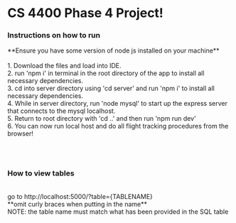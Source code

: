 # <h1>CS 4400 Phase 4 Project!</h1>

<h3>Instructions on how to run</h3>
**Ensure you have some version of node js installed on your machine** <br>
<br>
1. Download the files and load into IDE. <br>
2. run 'npm i' in terminal in the root directory of the app to install all necessary dependencies. <br>
3. cd into server directory using 'cd server' and run 'npm i' to install all necessary dependencies. <br>
4. While in server directory, run 'node mysql' to start up the express server that connects to the mysql localhost. <br>
5. Return to root directory with 'cd ..' and then run 'npm run dev' <br>
6. You can now run local host and do all flight tracking procedures from the browser!

<br> <br>
<h3>How to view tables</h3>
<br>
go to http://localhost:5000/?table={TABLENAME} 
<br> **omit curly braces when putting in the name**
<br> NOTE: the table name must match what has been provided in the SQL table
